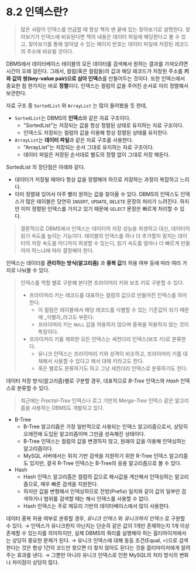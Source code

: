 # 8.2 인덱스란?

> 많은 사람이 인덱스를 언급할 때 항상 책의 맨 끝에 있는 찾아보기로 설명한다. 찾아보기가 인덱스에 비유된다면 책의 내용은 데이터 파일에 해당한다고 볼 수 있고, 찾아보기를 통해 알아낼 수 있는 페이지 번호는 데이터 파일에 저장된 레코드의 주소에 비유될 것이다.

DBMS에서 데이터베이스 테이블의 모든 데이터를 검색해서 원하는 결과를 가져오려면 시간이 오래 걸린다. 그래서, 컬럼(혹은 컬럼들)의 값과 해당 레코드가 저장된 주소를 **키와 값의 쌍(key-value pair)으로 삼아 인덱스**를 만들어두는 것이다. 또한 인덱스에서 중요한 점 한가지는 바로 **정렬**이다. 인덱스는 컬럼의 값을 주어진 순서로 미리 정렬해서 보관한다.

자료 구조 중 `SortedList` 와 `ArrayList` 는 많이 들어봤을 듯 한데,

* `SortedList`는 DBMS의 **인덱스**와 같은 자료 구조이다.
  * "SortedList"는 저장되는 값을 항상 정렬된 상태로 유지하는 자료 구조이다.
  * 인덱스도 저장되는 컬럼의 값을 이용해 항상 정렬된 상태를 유지한다.
* `ArrayList`는 **데이터 파일**과 같은 자료 구조를 사용한다.
  * "ArrayList"는 저장되는 순서 그대로 유지하는 자료 구조이다.
  * 데이터 파일은 저장된 순서대로 별도의 정렬 없이 그대로 저장 해둔다.

SortedList 의 장단점은 아래와 같다.

* 데이터가 저장될 때마다 항상 값을 정렬해야 하므로 저장하는 과정이 복잡하고 느리다.
* 이미 정렬돼 있어서 아주 빨리 원하는 값을 찾아올 수 있다. DBMS의 인덱스도 인덱스가 많은 테이블은 당연히 `INSERT`, `UPDATE`, `DELETE` 문장의 처리가 느려진다. 하지만 이미 정렬된 인덱스를 가지고 있기 때문에 `SELECT` 문장은 빠르게 처리할 수 있다.

> 결론적으로 DBMS에서 인덱스는 데이터의 저장 성능을 희생하고 대신, 데이터의 읽기 속도를 높이는 기능이다. 테이블의 인덱스를 하나 더 추가할지 말지는 데이터의 저장 속도를 어디까지 희생할 수 있는디, 읽기 속도를 얼마나 더 빠르게 만들어야 하느냐에 따라 결정해야 한다.

인덱스는 데이터를 **관리하는 방식(알고리즘)** 과 **중복 값**의 허용 여부 등에 따라 여러 가지로 나눠볼 수 있다.

> 인덱스를 역할 별로 구분해 본다면 프라이머리 키와 보조 키로 구분할 수 있다.
>
> * 프라이머리 키는 레코드를 대표하는 컬럼의 값으로 만들어진 인덱스를 의미한다.
>   * 이 컬럼은 테이블에서 해당 레코드를 식별할 수 있는 기준값이 되기 때문에 _식별자_라고도 부른다.
>   * 프라이머리 키는 `NULL` 값을 허용하지 않으며 중복을 허용하지 않는 것이 특징이다.
> * 프라이커리 키를 제외한 모든 인덱스는 세컨더리 인덱스(보조 키)로 분류한다.
>   * 유니크 인덱스는 프라이머리 키와 성격이 비슷하고, 프라이머리 키를 대체해서 사용할 수 있다고 해서 대체 키라고도 한다.
>   * 혹은 별로도 분류하기도 하고 그냥 세컨더리 인덱스로 분류하기도 한다.

데이터 저장 방식(알고리즘)별로 구분할 경우, 대표적으로 _B-Tree_ 인덱스와 _Hash_ 인덱스로 분류할 수 있다.

> 최근에는 _Fractal-Tree_ 인덱스나 로그 기반의 _Merge-Tree_ 인덱스 같은 알고리즘을 사용하는 DBMS도 개발되고 있다.

* B-Tree
  * B-Tree 알고리즘은 가장 일반적으로 사용되는 인덱스 알고리즘으로서, 상당히 오래전에 도입된 알고리즘이며 그만큼 성숙해진 상태이다.
  * B-Tree 인덱스는 컬럼의 값을 변경하지 않고, 원래의 값을 이용해 인덱싱하는 알고리즘이다.
  * MySQL 서버에서는 위치 기반 검색을 지원하기 위한 R-Tree 인덱스 알고리즘도 있지만, 결국 R-Tree 인덱스는 B-Tree의 응용 알고리즘으로 볼 수 있다.
* Hash
  * Hash 인덱스 알고리즘은 컬럼의 값으로 해시값을 계산해서 인덱싱하는 알고리즘으로, 매우 빠른 검색을 지원한다.
  * 하지만 값을 변형해서 인덱싱하므로 전방(Prefix) 일치와 같이 값의 일부만 검색하거나 범위를 검색할 때는 해시 인덱스를 사용할 수 없다.
  * Hash 인덱스는 주로 메모리 기반의 데이터베이스에서 많이 사용한다.

데이터 중복 허용 여부로 분류할 경우, _유니크 인덱스_ 와 _유니크하지 인덱스_ 로 구분할 수 있다. → 인덱스가 유니크한지 아닌지는 단순히 같은 값이 1개만 존재하는지 1개 이상 존재할 수 있는지를 의미하지만, 실제 DBMS의 쿼리를 실행해야 하는 옵티마이저에서는 상당히 중요한 문제가 된다. → 유니크 인덱스에 대해 동등 조건(Equal, =)으로 검색한다는 것은 항상 1건의 코드만 찾으면 더 찾지 않아도 된다는 것을 옵티마이저에게 알려주는 효과를 낸다. → 그뿐만 아니라 유니크 인덱스로 인한 MySQL의 처리 방식의 변화나 차이점이 상당히 많다.
